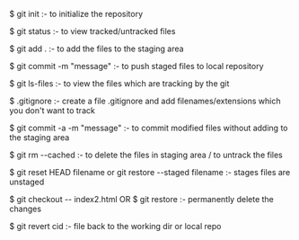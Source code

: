  $ git init :- to initialize the repository

 $ git status :- to view tracked/untracked files

 $ git add . :- to add the files to the staging area

 $ git commit -m "message" :- to push staged files to local repository

 $ git ls-files :- to view the files which are tracking by the git

 $ .gitignore :- create a file .gitignore and add filenames/extensions which you don't want to track

 $ git commit -a -m "message" :- to commit modified files without adding to the staging area

 $ git rm --cached <filename> :- to delete the files in staging area / to untrack the files
 
 $ git reset HEAD filename or git restore --staged filename :- stages files are unstaged
 
 $ git checkout -- index2.html  OR  $ git restore :- permanently delete the changes
 
 $ git revert cid :- file back to the working dir or local repo
